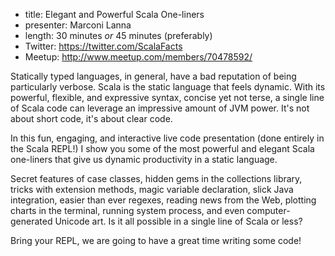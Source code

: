 * title: Elegant and Powerful Scala One-liners
* presenter: Marconi Lanna
* length: 30 minutes *or* 45 minutes (preferably)
* Twitter: https://twitter.com/ScalaFacts
* Meetup: http://www.meetup.com/members/70478592/

Statically typed languages, in general, have a bad reputation of being
particularly verbose. Scala is the static language that feels dynamic.
With its powerful, flexible, and expressive syntax, concise yet not terse,
a single line of Scala code can leverage an impressive amount of JVM power.
It's not about short code, it's about clear code.

In this fun, engaging, and interactive live code presentation (done entirely
in the Scala REPL!) I show you some of the most powerful and elegant Scala
one-liners that give us dynamic productivity in a static language.

Secret features of case classes, hidden gems in the collections library, tricks
with extension methods, magic variable declaration, slick Java integration,
easier than ever regexes, reading news from the Web, plotting charts in the
terminal, running system process, and even computer-generated Unicode art.
Is it all possible in a single line of Scala or less?

Bring your REPL, we are going to have a great time writing some code!
